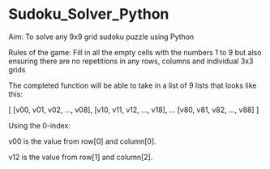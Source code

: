 # Sudoku_Solver_Python

Aim: To solve any 9x9 grid sudoku puzzle using Python

Rules of the game: Fill in all the empty cells with the numbers 1 to 9 but also ensuring there are no repetitions in any rows, columns and individual 3x3 grids

The completed function will be able to take in a list of 9 lists that looks like this:

[ [v00, v01, v02, ..., v08],
  [v10, v11, v12, ..., v18],
  ...
  [v80, v81, v82, ..., v88] ]

Using the 0-index:

v00 is the value from row[0] and column[0].

v12 is the value from row[1] and column[2].


 
